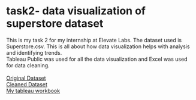 # task2- data visualization of superstore dataset
This is my task 2 for my internship at Elevate Labs. The dataset used is Superstore.csv. This is all about how data visualization helps with analysis and identifying trends. 
<br>
Tableau Public was used for all the data visualization and Excel was used for data cleaning.
<br>
<br>
[Original Dataset](https://www.kaggle.com/datasets/vivek468/superstore-dataset-final?select=Sample+-+Superstore.csv)
<br>
[Cleaned Dataset](https://docs.google.com/spreadsheets/d/15BeDA8kQ6lN_FkOiYgXhT0LnzvtRFs6q/edit?usp=drive_link&ouid=106760994882511478209&rtpof=true&sd=true)
<br>
[My tableau workbook](https://public.tableau.com/views/Superstore-Visualization_17586529430500/CustomerDemographic?:language=en-US&:sid=&:redirect=auth&:display_count=n&:origin=viz_share_link)
